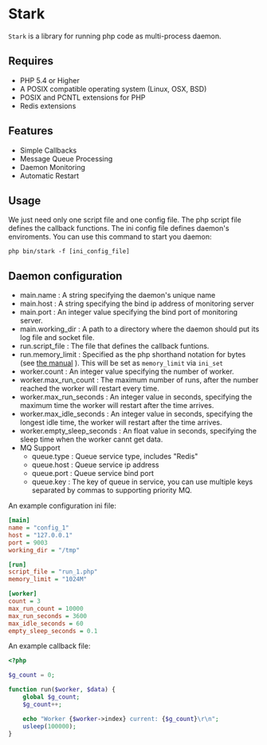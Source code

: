 Stark
==========

`Stark` is a library for running php code as multi-process daemon. 

Requires
--------

* PHP 5.4 or Higher
* A POSIX compatible operating system (Linux, OSX, BSD)
* POSIX and PCNTL extensions for PHP
* Redis extensions 

Features
--------

* Simple Callbacks
* Message Queue Processing
* Daemon Monitoring
* Automatic Restart

Usage
--------

We just need only one script file and one config file. The php script file defines the callback functions. The ini config file defines daemon's enviroments. You can use this command to start you daemon:
```
php bin/stark -f [ini_config_file]
```

Daemon configuration
--------------------

* main.name : A string specifying the daemon's unique name
* main.host : A string specifying the bind ip address of monitoring server
* main.port : An integer value specifying the bind port of monitoring server.
* main.working_dir : A path to a directory where the daemon should put its log file and socket file.
* run.script_file : The file that defines the callback funtions.
* run.memory_limit : Specified as the php shorthand notation for bytes (see [the manual](http://php.net/manual/en/faq.using.php#faq.using.shorthandbytes) ). This will be set as `memory_limit` via `ini_set`
* worker.count : An integer value specifying the number of worker.
* worker.max_run_count : The maximum number of runs, after the number reached the worker will restart every time.
* worker.max_run_seconds : An integer value in seconds, specifying the maximum time the worker will restart after the time arrives.
* worker.max_idle_seconds : An integer value in seconds, specifying the longest idle time, the worker will restart after the time arrives.
* worker.empty_sleep_seconds : An float value in seconds, specifying the sleep time when the worker cannt get data.
* MQ Support
    - queue.type : Queue service type, includes "Redis"
    - queue.host : Queue service ip address
    - queue.port : Queue service bind port
    - queue.key : The key of queue in service, you can use multiple keys separated by commas to supporting priority MQ.

An example configuration ini file:
```ini
[main]
name = "config_1"
host = "127.0.0.1"
port = 9003
working_dir = "/tmp"

[run]
script_file = "run_1.php"
memory_limit = "1024M"

[worker]
count = 3
max_run_count = 10000
max_run_seconds = 3600
max_idle_seconds = 60
empty_sleep_seconds = 0.1
```

An example callback file:
```php
<?php

$g_count = 0;

function run($worker, $data) {
    global $g_count;
    $g_count++;

    echo "Worker {$worker->index} current: {$g_count}\r\n";
    usleep(100000);
}
```

